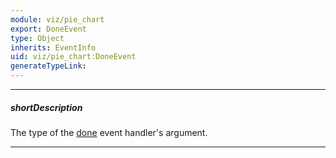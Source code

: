 ```yaml
---
module: viz/pie_chart
export: DoneEvent
type: Object
inherits: EventInfo
uid: viz/pie_chart:DoneEvent
generateTypeLink: 
---
```

---
##### shortDescription
The type of the [done]({basewidgetpath}/Events/#done) event handler's argument.

---
<!-- Description goes here -->